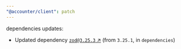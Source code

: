 ```yaml
---
"@accounter/client": patch
---
```

dependencies updates:
  - Updated dependency [`zod@3.25.3` ↗︎](https://www.npmjs.com/package/zod/v/3.25.3) (from `3.25.1`, in `dependencies`)
